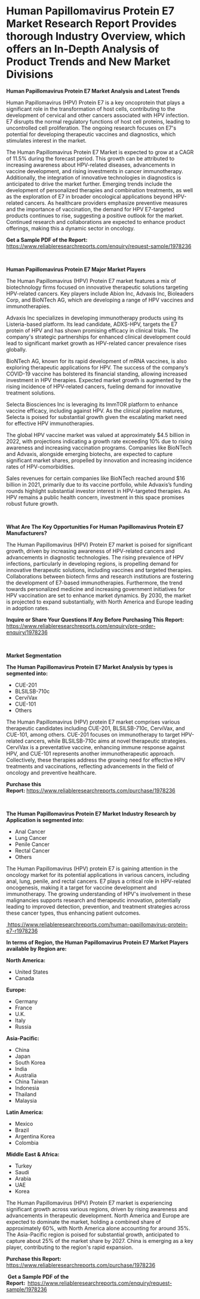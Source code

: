 <p><h1>Human Papillomavirus Protein E7 Market Research Report Provides thorough Industry Overview, which offers an In-Depth Analysis of Product Trends and New Market Divisions</h1></p><p><strong>Human Papillomavirus Protein E7 Market Analysis and Latest Trends</strong></p>
<p><p>Human Papillomavirus (HPV) Protein E7 is a key oncoprotein that plays a significant role in the transformation of host cells, contributing to the development of cervical and other cancers associated with HPV infection. E7 disrupts the normal regulatory functions of host cell proteins, leading to uncontrolled cell proliferation. The ongoing research focuses on E7's potential for developing therapeutic vaccines and diagnostics, which stimulates interest in the market.</p><p>The Human Papillomavirus Protein E7 Market is expected to grow at a CAGR of 11.5% during the forecast period. This growth can be attributed to increasing awareness about HPV-related diseases, advancements in vaccine development, and rising investments in cancer immunotherapy. Additionally, the integration of innovative technologies in diagnostics is anticipated to drive the market further. Emerging trends include the development of personalized therapies and combination treatments, as well as the exploration of E7 in broader oncological applications beyond HPV-related cancers. As healthcare providers emphasize preventive measures and the importance of vaccination, the demand for HPV E7-targeted products continues to rise, suggesting a positive outlook for the market. Continued research and collaborations are expected to enhance product offerings, making this a dynamic sector in oncology.</p></p>
<p><strong>Get a Sample PDF of the Report:&nbsp;</strong> <a href="https://www.reliableresearchreports.com/enquiry/request-sample/1978236?utm_campaign=3505&utm_medium=2&utm_source=Github&utm_content=ia&utm_term=19042025&utm_id=human-papillomavirus-protein-e7">https://www.reliableresearchreports.com/enquiry/request-sample/1978236</a></p>
<p>&nbsp;</p>
<p><strong>Human Papillomavirus Protein E7 Major Market Players</strong></p>
<p><p>The Human Papillomavirus (HPV) Protein E7 market features a mix of biotechnology firms focused on innovative therapeutic solutions targeting HPV-related cancers. Key players include Abion Inc, Advaxis Inc, Bioleaders Corp, and BioNTech AG, which are developing a range of HPV vaccines and immunotherapies.</p><p>Advaxis Inc specializes in developing immunotherapy products using its Listeria-based platform. Its lead candidate, ADXS-HPV, targets the E7 protein of HPV and has shown promising efficacy in clinical trials. The company's strategic partnerships for enhanced clinical development could lead to significant market growth as HPV-related cancer prevalence rises globally.</p><p>BioNTech AG, known for its rapid development of mRNA vaccines, is also exploring therapeutic applications for HPV. The success of the company’s COVID-19 vaccine has bolstered its financial standing, allowing increased investment in HPV therapies. Expected market growth is augmented by the rising incidence of HPV-related cancers, fueling demand for innovative treatment solutions.</p><p>Selecta Biosciences Inc is leveraging its ImmTOR platform to enhance vaccine efficacy, including against HPV. As the clinical pipeline matures, Selecta is poised for substantial growth given the escalating market need for effective HPV immunotherapies.</p><p>The global HPV vaccine market was valued at approximately $4.5 billion in 2022, with projections indicating a growth rate exceeding 10% due to rising awareness and increasing vaccination programs. Companies like BioNTech and Advaxis, alongside emerging biotechs, are expected to capture significant market shares, propelled by innovation and increasing incidence rates of HPV-comorbidities.</p><p>Sales revenues for certain companies like BioNTech reached around $16 billion in 2021, primarily due to its vaccine portfolio, while Advaxis’s funding rounds highlight substantial investor interest in HPV-targeted therapies. As HPV remains a public health concern, investment in this space promises robust future growth.</p></p>
<p>&nbsp;</p>
<p><strong>What Are The Key Opportunities For Human Papillomavirus Protein E7 Manufacturers?</strong></p>
<p><p>The Human Papillomavirus (HPV) Protein E7 market is poised for significant growth, driven by increasing awareness of HPV-related cancers and advancements in diagnostic technologies. The rising prevalence of HPV infections, particularly in developing regions, is propelling demand for innovative therapeutic solutions, including vaccines and targeted therapies. Collaborations between biotech firms and research institutions are fostering the development of E7-based immunotherapies. Furthermore, the trend towards personalized medicine and increasing government initiatives for HPV vaccination are set to enhance market dynamics. By 2030, the market is projected to expand substantially, with North America and Europe leading in adoption rates.</p></p>
<p><strong>Inquire or Share Your Questions If Any Before Purchasing This Report:</strong> <a href="https://www.reliableresearchreports.com/enquiry/pre-order-enquiry/1978236?utm_campaign=3505&utm_medium=2&utm_source=Github&utm_content=ia&utm_term=19042025&utm_id=human-papillomavirus-protein-e7">https://www.reliableresearchreports.com/enquiry/pre-order-enquiry/1978236</a></p>
<p>&nbsp;</p>
<p><strong>Market Segmentation</strong></p>
<p><strong>The Human Papillomavirus Protein E7 Market Analysis by types is segmented into:</strong></p>
<p><ul><li>CUE-201</li><li>BLSILSB-710c</li><li>CerviVax</li><li>CUE-101</li><li>Others</li></ul></p>
<p><p>The Human Papillomavirus (HPV) protein E7 market comprises various therapeutic candidates including CUE-201, BLSILSB-710c, CerviVax, and CUE-101, among others. CUE-201 focuses on immunotherapy to target HPV-related cancers, while BLSILSB-710c aims at novel therapeutic strategies. CerviVax is a preventative vaccine, enhancing immune response against HPV, and CUE-101 represents another immunotherapeutic approach. Collectively, these therapies address the growing need for effective HPV treatments and vaccinations, reflecting advancements in the field of oncology and preventive healthcare.</p></p>
<p><strong>Purchase this Report:&nbsp;</strong><a href="https://www.reliableresearchreports.com/purchase/1978236?utm_campaign=3505&utm_medium=2&utm_source=Github&utm_content=ia&utm_term=19042025&utm_id=human-papillomavirus-protein-e7">https://www.reliableresearchreports.com/purchase/1978236</a></p>
<p>&nbsp;</p>
<p><strong>The Human Papillomavirus Protein E7 Market Industry Research by Application is segmented into:</strong></p>
<p><ul><li>Anal Cancer</li><li>Lung Cancer</li><li>Penile Cancer</li><li>Rectal Cancer</li><li>Others</li></ul></p>
<p><p>The Human Papillomavirus (HPV) protein E7 is gaining attention in the oncology market for its potential applications in various cancers, including anal, lung, penile, and rectal cancers. E7 plays a critical role in HPV-related oncogenesis, making it a target for vaccine development and immunotherapy. The growing understanding of HPV's involvement in these malignancies supports research and therapeutic innovation, potentially leading to improved detection, prevention, and treatment strategies across these cancer types, thus enhancing patient outcomes.</p></p>
<p><a href="https://www.reliableresearchreports.com/human-papillomavirus-protein-e7-r1978236?utm_campaign=3505&utm_medium=2&utm_source=Github&utm_content=ia&utm_term=19042025&utm_id=human-papillomavirus-protein-e7">&nbsp;https://www.reliableresearchreports.com/human-papillomavirus-protein-e7-r1978236</a></p>
<p><strong>In terms of Region, the Human Papillomavirus Protein E7 Market Players available by Region are:</strong></p>
<p>
    <p> <strong> North America: </strong>
        <ul>
            <li>United States</li>
            <li>Canada</li>
        </ul>
        </p> 
    <p> <strong> Europe: </strong>
        <ul>
            <li>Germany</li>
            <li>France</li>
            <li>U.K.</li>
            <li>Italy</li>
            <li>Russia</li>
        </ul>
        </p> 
    <p> <strong> Asia-Pacific: </strong>
        <ul>
            <li>China</li>
            <li>Japan</li>
            <li>South Korea</li>
            <li>India</li>
            <li>Australia</li>
            <li>China Taiwan</li>
            <li>Indonesia</li>
            <li>Thailand</li>
            <li>Malaysia</li>
        </ul>
        </p> 
    <p> <strong> Latin America: </strong>
        <ul>
            <li>Mexico</li>
            <li>Brazil</li>
            <li>Argentina Korea</li>
            <li>Colombia</li>
        </ul>
        </p> 
    <p> <strong> Middle East & Africa: </strong>
        <ul>
            <li>Turkey</li>
            <li>Saudi</li>
            <li>Arabia</li>
            <li>UAE</li>
            <li>Korea</li>
        </ul>
    </p>
    </p>
<p><p>The Human Papillomavirus (HPV) Protein E7 market is experiencing significant growth across various regions, driven by rising awareness and advancements in therapeutic development. North America and Europe are expected to dominate the market, holding a combined share of approximately 60%, with North America alone accounting for around 35%. The Asia-Pacific region is poised for substantial growth, anticipated to capture about 25% of the market share by 2027. China is emerging as a key player, contributing to the region's rapid expansion.</p></p>
<p><strong>Purchase this Report: </strong><a href="https://www.reliableresearchreports.com/purchase/1978236?utm_campaign=3505&utm_medium=2&utm_source=Github&utm_content=ia&utm_term=19042025&utm_id=human-papillomavirus-protein-e7">https://www.reliableresearchreports.com/purchase/1978236</a></p>
<p>&nbsp;<strong>Get a Sample PDF of the Report:&nbsp;&nbsp;</strong><a href="https://www.reliableresearchreports.com/enquiry/request-sample/1978236?utm_campaign=3505&utm_medium=2&utm_source=Github&utm_content=ia&utm_term=19042025&utm_id=human-papillomavirus-protein-e7">https://www.reliableresearchreports.com/enquiry/request-sample/1978236</a></p>
<p><strong></strong></p>
<p><p></p><p></p><p></p></p>